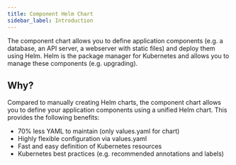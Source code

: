 ```yaml
---
title: Component Helm Chart
sidebar_label: Introduction
---
```


The component chart allows you to define application components (e.g. a database, an API server, a webserver with static files) and deploy them using Helm. Helm is the package manager for Kubernetes and allows you to manage these components (e.g. upgrading).


## Why?
Compared to manually creating Helm charts, the component chart allows you to define your application components using a unified Helm chart. This provides the following benefits:
- 70% less YAML to maintain (only values.yaml for chart)
- Highly flexible configuration via values.yaml
- Fast and easy definition of Kubernetes resources
- Kubernetes best practices (e.g. recommended annotations and labels)
